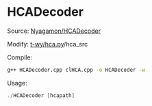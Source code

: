 # HCADecoder

Source: [Nyagamon/HCADecoder](https://github.com/Nyagamon/HCADecoder)

Modify: [t-wy/hca.py](https://github.com/t-wy/hca.py)/hca_src

Compile:

```bash
g++ HCADecoder.cpp clHCA.cpp -o HCADecoder -w
```

Usage:

```cpp
./HCADecoder [hcapath]
```
